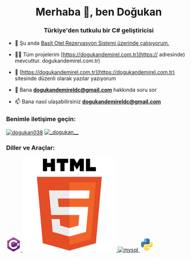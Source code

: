 <h1 align="center">Merhaba 👋, ben Doğukan</h1>
<h3 align="center">Türkiye'den tutkulu bir C# geliştiricisi</h3>

- 🔭 Şu anda [Basit Otel Rezervasyon Sistemi üzerinde çalışıyorum. ](https://github.com/Alof02221/sql-ile-otel-rezervasyon-program-)

- 👨‍💻 Tüm projelerim [https://dogukandemirel.com.tr](https:// adresinde) mevcuttur. dogukandemirel.com.tr)

- 📝 [https://dogukandemirel.com.tr](https://dogukandemirel.com.tr) sitesinde düzenli olarak yazılar yazıyorum

- 💬 Bana **dogukandemireldc@gmail.com** hakkında soru sor

- 📫 Bana nasıl ulaşabilirsiniz **dogukandemireldc@gmail.com**

<h3 align="left">Benimle iletişime geçin:</h3>
<p align="left">
<a href="https://www.instagram.com/dogukan038?igsh=MTRha3hkY254emt2cw==" target = "boş"><img align = "center" src = "https://raw.githubusercontent.com/rahuldkjain/github-profile-readme-generator/master/src/images/icons/Social/instagram .svg" alt = "dogukan038" height = "30" genişlik = "40" /></a>
<a href = "https://discord.gg/_dogukan__" target = "blank"><img align = " center" src = "https://raw.githubusercontent.com/rahuldkjain/github-profile-readme-generator/master/src/images/icons/Social/discord.svg" alt = "_dogukan__" height = "30" genişlik ="40" /></a>
</p>

<h3 align="left">Diller ve Araçlar:</h3>
<p align="left"> <a href="https://www.w3schools .com/cs/" target = "_blank" rel = "noreferrer"> <img src = "https://raw.githubusercontent.com/devicons/devicon/master/icons/csharp/csharp-original.svg" alt= "csharp" width = "40" height = "40"/> </a> <a href = "https://www.w3.org/html/" target = "_blank" rel = "noreferrer"> <img src = "https://raw.githubusercontent.com/devicons/devicon/master/icons/html5/html5-original-wordmark.svg" alt = "html5" genişlik = "40" yükseklik = "40"/> </ a> <a href = "https://www.mysql.com/" target = "_blank" rel = "noreferrer"> <img src = "https://raw.githubusercontent.com/devicons/devicon/master/ simgeler/mysql/mysql-original-wordmark.svg" alt = "mysql" width = "40" height = "40"/> </a> <a href = "https://www.python.org" target= "_blank" rel = "noreferrer"> <img src = "https://raw.githubusercontent.com/devicons/devicon/master/icons/python/python-original.svg" alt = "python" width = "40" yükseklik = "40"/> </a> </p>
